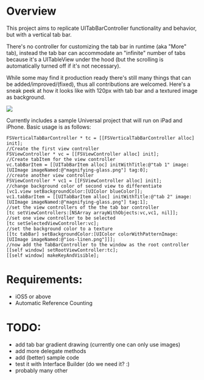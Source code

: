 # Overview

This project aims to replicate UITabBarController functionality and behavior, but with a vertical tab bar.

There's no controller for customizing the tab bar in runtime (aka "More" tab), instead the tab bar can accommodate an "infinite" number of tabs because it's a UITableView under the hood (but the scrolling is automatically turned off if it's not necessary).

While some may find it production ready there's still many things that can be added/improved/(fixed), thus all contributions are welcomed. Here's a sneak peek at how it looks like with 120px with tab bar and a textured image as background.

![](https://github.com/futuresimple/FSVerticalTabBarController/raw/master/images/sample_screenshot.png)

Currently includes a sample Universal project that will run on iPad and iPhone.  Basic usage is as follows:

	FSVerticalTabBarController * tc = [[FSVerticalTabBarController alloc] init];
	//Create the first view controller
	FSViewController * vc = [[FSViewController alloc] init];
	//Create tabItem for the view controller
	vc.tabBarItem = [[UITabBarItem alloc] initWithTitle:@"tab 1" image:[UIImage imageNamed:@"magnifying-glass.png"] tag:0];
	//create another view controller
	FSViewController * vc1 = [[FSViewController alloc] init];
	//change background color of second view to differentiate
	[vc1.view setBackgroundColor:[UIColor blueColor]];
	vc1.tabBarItem = [[UITabBarItem alloc] initWithTitle:@"tab 2" image:[UIImage imageNamed:@"magnifying-glass.png"] tag:1];
	//set the view controllers of the the tab bar controller
	[tc setViewControllers:[NSArray arrayWithObjects:vc,vc1, nil]];
	//set one view controller to be selected
	[tc setSelectedViewController:vc];
	//set the background color to a texture
	[[tc tabBar] setBackgroundColor:[UIColor colorWithPatternImage:[UIImage imageNamed:@"ios-linen.png"]]];
	//now add the TabBarController to the window as the root controller
	[[self window] setRootViewController:tc];
  	[[self window] makeKeyAndVisible];


# Requirements:

 * iOS5 or above
 * Automatic Reference Counting

# TODO:

 * add tab bar gradient drawing (currently one can only use images)
 * add more delegate methods
 * add (better) sample code
 * test it with Interface Builder (do we need it? :)
 * probably many other
